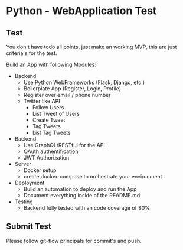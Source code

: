 # Python - WebApplication Test

## Test

You don't have todo all points, just make an working MVP, this are just 
criteria's for the test.

Build an App with following Modules:
- Backend
    - Use Python WebFrameworks (Flask, Django, etc.)
    - Boilerplate App (Register, Login, Profile)
    - Register over email / phone number
    - Twitter like API
      - Follow Users
      - List Tweet of Users
      - Create Tweet
      - Tag Tweets 
      - List Tag Tweets
- Backend
    - Use GraphQL/RESTful for the API 
    - OAuth authentification
    - JWT Authorization
- Server
    - Docker setup
    - create docker-compose to orchestrate your environment 
- Deployment
    - Build an automation to deploy and run the App
    - Document everything inside of the README.md
- Testing
    - Backend fully tested with an code coverage of 80%

## Submit Test
Please follow git-flow principals for commit's and push.
